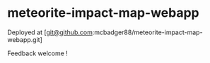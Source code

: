 # meteorite-impact-map-webapp
Deployed at [git@github.com:mcbadger88/meteorite-impact-map-webapp.git]

Feedback welcome !
